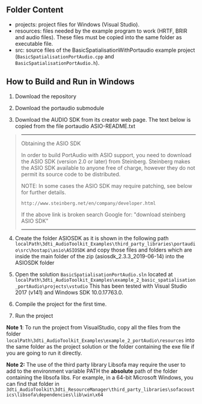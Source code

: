 Folder Content
-

- projects: project files for Windows (Visual Studio).
- resources: files needed by the example program to work (HRTF, BRIR and audio files). These files must be copied into the same folder as executable file.
- src: source files of the BasicSpatialisationWithPortaudio example project (`BasicSpatialisationPortAudio.cpp` and `BasicSpatialisationPortAudio.h`).

How to Build and Run in Windows
-
1. Download the repository

2. Download the portaudio submodule

3. Download the AUDIO SDK from its creator web page. The text below is copied from the file portaudio ASIO-README.txt

>----------------------
>Obtaining the ASIO SDK
>
>In order to build PortAudio with ASIO support, you need to download 
>the ASIO SDK (version 2.0 or later) from Steinberg. Steinberg makes the ASIO 
>SDK available to anyone free of charge, however they do not permit its 
>source code to be distributed.
>
>NOTE: In some cases the ASIO SDK may require patching, see below for further details.
>
>`http://www.steinberg.net/en/company/developer.html`
>
>If the above link is broken search Google for: "download steinberg ASIO SDK"
>
>----------------------

4. Create the folder ASIOSDK as it is shown in the following path 
`localPath\3dti_AudioToolkit_Examples\third_party_libraries\portaudio\src\hostapi\asio\ASIOSDK`
and copy those files and folders which are inside the main folder of the zip (asiosdk_2.3.3_2019-06-14) into the ASIOSDK folder

5. Open the solution `BasicSpatialisationPortAudio.sln` located at 
`localPath\3dti_AudioToolkit_Examples\example_2_basic_spatialisation_portAudio\projects\vstudio` 
This has been tested with Visual Studio 2017 (v141) and Windows SDK 10.0.17763.0. 

6. Compile the project for the first time. 

7. Run the project

**Note 1**: To run the project from VisualStudio, copy all the files from the folder 
`localPath\3dti_AudioToolkit_Examples\example_2_portAudio\resources`
into the same folder as the project solution or the folder containing the exe file if you are going to run it directly.

**Note 2:** The use of the third party library Libsofa may require the user to add to the environment variable PATH the **absolute** path of the folder containing the libsofa libs. For example, in a 64-bit Microsoft Windows, you can find that folder in `3dti_AudioToolkit\3dti_ResourceManager\third_party_libraries\sofacoustics\libsofa\dependencies\lib\win\x64`






